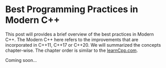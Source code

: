 # Best Programming Practices in Modern C++
This post will provides a brief overview of the best practices in Modern C++. The Modern C++ here refers to the improvements that are incorporated in C++11, C++17 or C++20. We will summarized the concepts chapter-wise. The chapter order is similar to the [learnCpp.com](www.learncpp.com).

Coming soon...

